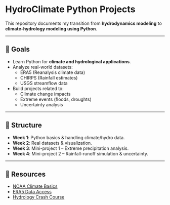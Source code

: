 # HydroClimate Python Projects

This repository documents my transition from **hydrodynamics modeling** to **climate-hydrology modeling using Python**.

---

## 🚀 Goals
- Learn Python for **climate and hydrological applications**.
- Analyze real-world datasets:
  - ERA5 (Reanalysis climate data)
  - CHIRPS (Rainfall estimates)
  - USGS streamflow data
- Build projects related to:
  - Climate change impacts
  - Extreme events (floods, droughts)
  - Uncertainty analysis

---

## 📂 Structure
- **Week 1**: Python basics & handling climate/hydro data.
- **Week 2**: Real datasets & visualization.
- **Week 3**: Mini-project 1 – Extreme precipitation analysis.
- **Week 4**: Mini-project 2 – Rainfall-runoff simulation & uncertainty.

---

## 🔗 Resources
- [NOAA Climate Basics](https://www.climate.gov/teaching/essential-principles-climate-literacy/essential-principle-1)
- [ERA5 Data Access](https://cds.climate.copernicus.eu/)
- [Hydrology Crash Course](https://www.youtube.com/watch?v=lJ7zE7QwQp0)
